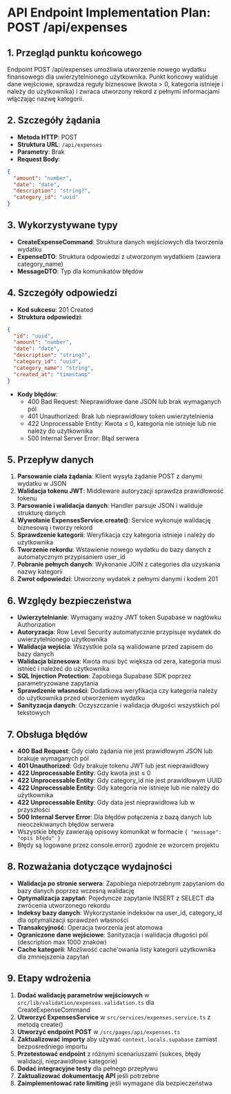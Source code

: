 # API Endpoint Implementation Plan: POST /api/expenses

## 1. Przegląd punktu końcowego

Endpoint POST /api/expenses umożliwia utworzenie nowego wydatku finansowego dla uwierzytelnionego użytkownika. Punkt końcowy waliduje dane wejściowe, sprawdza reguły biznesowe (kwota > 0, kategoria istnieje i należy do użytkownika) i zwraca utworzony rekord z pełnymi informacjami włączając nazwę kategorii.

## 2. Szczegóły żądania

- **Metoda HTTP**: POST
- **Struktura URL**: `/api/expenses`
- **Parametry**: Brak
- **Request Body**:

```json
{
  "amount": "number",
  "date": "date",
  "description": "string?",
  "category_id": "uuid"
}
```

## 3. Wykorzystywane typy

- **CreateExpenseCommand**: Struktura danych wejściowych dla tworzenia wydatku
- **ExpenseDTO**: Struktura odpowiedzi z utworzonym wydatkiem (zawiera category_name)
- **MessageDTO**: Typ dla komunikatów błędów

## 4. Szczegóły odpowiedzi

- **Kod sukcesu**: 201 Created
- **Struktura odpowiedzi**:

```json
{
  "id": "uuid",
  "amount": "number",
  "date": "date",
  "description": "string?",
  "category_id": "uuid",
  "category_name": "string",
  "created_at": "timestamp"
}
```

- **Kody błędów**:
  - 400 Bad Request: Nieprawidłowe dane JSON lub brak wymaganych pól
  - 401 Unauthorized: Brak lub nieprawidłowy token uwierzytelnienia
  - 422 Unprocessable Entity: Kwota ≤ 0, kategoria nie istnieje lub nie należy do użytkownika
  - 500 Internal Server Error: Błąd serwera

## 5. Przepływ danych

1. **Parsowanie ciała żądania**: Klient wysyła żądanie POST z danymi wydatku w JSON
2. **Walidacja tokenu JWT**: Middleware autoryzacji sprawdza prawidłowość tokenu
3. **Parsowanie i walidacja danych**: Handler parsuje JSON i waliduje strukturę danych
4. **Wywołanie ExpensesService.create()**: Service wykonuje walidację biznesową i tworzy rekord
5. **Sprawdzenie kategorii**: Weryfikacja czy kategoria istnieje i należy do użytkownika
6. **Tworzenie rekordu**: Wstawienie nowego wydatku do bazy danych z automatycznym przypisaniem user_id
7. **Pobranie pełnych danych**: Wykonanie JOIN z categories dla uzyskania nazwy kategorii
8. **Zwrot odpowiedzi**: Utworzony wydatek z pełnymi danymi i kodem 201

## 6. Względy bezpieczeństwa

- **Uwierzytelnianie**: Wymagany ważny JWT token Supabase w nagłówku Authorization
- **Autoryzacja**: Row Level Security automatycznie przypisuje wydatek do uwierzytelnionego użytkownika
- **Walidacja wejścia**: Wszystkie pola są walidowane przed zapisem do bazy danych
- **Walidacja biznesowa**: Kwota musi być większa od zera, kategoria musi istnieć i należeć do użytkownika
- **SQL Injection Protection**: Zapobiega Supabase SDK poprzez parametryzowane zapytania
- **Sprawdzenie własności**: Dodatkowa weryfikacja czy kategoria należy do użytkownika przed utworzeniem wydatku
- **Sanityzacja danych**: Oczyszczanie i walidacja długości wszystkich pól tekstowych

## 7. Obsługa błędów

- **400 Bad Request**: Gdy ciało żądania nie jest prawidłowym JSON lub brakuje wymaganych pól
- **401 Unauthorized**: Gdy brakuje tokenu JWT lub jest nieprawidłowy
- **422 Unprocessable Entity**: Gdy kwota jest ≤ 0
- **422 Unprocessable Entity**: Gdy category_id nie jest prawidłowym UUID
- **422 Unprocessable Entity**: Gdy kategoria nie istnieje lub nie należy do użytkownika
- **422 Unprocessable Entity**: Gdy data jest nieprawidłowa lub w przyszłości
- **500 Internal Server Error**: Dla błędów połączenia z bazą danych lub nieoczekiwanych błędów serwera
- Wszystkie błędy zawierają opisowy komunikat w formacie `{ "message": "opis błędu" }`
- Błędy są logowane przez console.error() zgodnie ze wzorcem projektu

## 8. Rozważania dotyczące wydajności

- **Walidacja po stronie serwera**: Zapobiega niepotrzebnym zapytaniom do bazy danych poprzez wczesną walidację
- **Optymalizacja zapytań**: Pojedyncze zapytanie INSERT z SELECT dla zwrócenia utworzonego rekordu
- **Indeksy bazy danych**: Wykorzystanie indeksów na user_id, category_id dla optymalizacji sprawdzeń własności
- **Transakcyjność**: Operacja tworzenia jest atomowa
- **Ograniczone dane wejściowe**: Sanityzacja i walidacja długości pól (description max 1000 znaków)
- **Cache kategorii**: Możliwość cache'owania listy kategorii użytkownika dla zmniejszenia zapytań

## 9. Etapy wdrożenia

1. **Dodać walidację parametrów wejściowych** w `src/lib/validation/expenses.validation.ts` dla CreateExpenseCommand
2. **Utworzyć ExpensesService** w `src/services/expenses.service.ts` z metodą create()
3. **Utworzyć endpoint POST** w `/src/pages/api/expenses.ts`
4. **Zaktualizować importy** aby używać `context.locals.supabase` zamiast bezpośredniego importu
5. **Przetestować endpoint** z różnymi scenariuszami (sukces, błędy walidacji, nieprawidłowe kategorie)
6. **Dodać integracyjne testy** dla pełnego przepływu
7. **Zaktualizować dokumentację API** jeśli potrzebne
8. **Zaimplementować rate limiting** jeśli wymagane dla bezpieczeństwa
